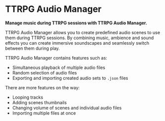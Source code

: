 # TTRPG Audio Manager

**Manage music during TTRPG sessions with TTRPG Audio Manager.**

TTRPG Audio Manager allows you to create predefined audio scenes to use them during TTRPG sessions. By combining music, ambience and sound effects you can create immersive soundscapes and seamlessly switch between them during play.

TTRPG Audio Manager contains features such as:

-   Simultaneous playback of multiple audio files
-   Random selection of audio files
-   Exporting and importing created audio sets to `.json` files

There are more features on the way:
-   Looping tracks
-   Adding scenes thumbnails
-   Changing volume of scenes and individual audio files
-   Importing multiple files at once
